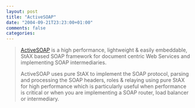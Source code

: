 ```yaml
---
layout: post
title: "ActiveSOAP"
date: "2004-09-21T23:23:00+01:00"
comments: false
categories: 
---
```


<blockquote>
<p><a href="http://activesoap.codehaus.org/">ActiveSOAP</a> is a high performance, lightweight &#38; easily embeddable, StAX based SOAP framework for document centric Web Services and implementing SOAP intermediaries.</p>

<p>ActiveSOAP uses pure StAX to implement the SOAP protocol, parsing and processing the SOAP headers, roles &#38; relaying using pure StAX for high performance which is particularly useful when performance is critical or when you are implementing a SOAP router, load balancer or intermediary.</p>
</blockquote>


